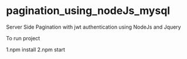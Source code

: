 # pagination_using_nodeJs_mysql
Server Side Pagination with jwt authentication using NodeJs and Jquery

To run project

1.npm install
2.npm start
